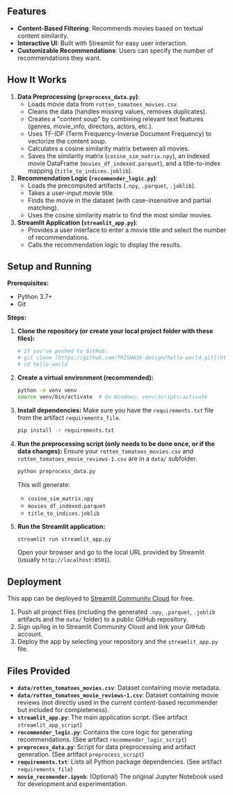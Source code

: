 ## Features

* **Content-Based Filtering**: Recommends movies based on textual content similarity.
* **Interactive UI**: Built with Streamlit for easy user interaction.
* **Customizable Recommendations**: Users can specify the number of recommendations they want.

## How It Works

1.  **Data Preprocessing (`preprocess_data.py`)**:
    * Loads movie data from `rotten_tomatoes_movies.csv`.
    * Cleans the data (handles missing values, removes duplicates).
    * Creates a "content soup" by combining relevant text features (genres, movie_info, directors, actors, etc.).
    * Uses TF-IDF (Term Frequency-Inverse Document Frequency) to vectorize the content soup.
    * Calculates a cosine similarity matrix between all movies.
    * Saves the similarity matrix (`cosine_sim_matrix.npy`), an indexed movie DataFrame (`movies_df_indexed.parquet`), and a title-to-index mapping (`title_to_indices.joblib`).
2.  **Recommendation Logic (`recommender_logic.py`)**:
    * Loads the precomputed artifacts (`.npy`, `.parquet`, `.joblib`).
    * Takes a user-input movie title.
    * Finds the movie in the dataset (with case-insensitive and partial matching).
    * Uses the cosine similarity matrix to find the most similar movies.
3.  **Streamlit Application (`streamlit_app.py`)**:
    * Provides a user interface to enter a movie title and select the number of recommendations.
    * Calls the recommendation logic to display the results.

## Setup and Running

**Prerequisites:**

* Python 3.7+
* Git

**Steps:**

1.  **Clone the repository (or create your local project folder with these files):**
    ```bash
    # If you've pushed to GitHub:
    # git clone [https://github.com/TRISHA16-design/hello-world.git](https://github.com/TRISHA16-design/hello-world.git)
    # cd hello-world
    ```

2.  **Create a virtual environment (recommended):**
    ```bash
    python -m venv venv
    source venv/bin/activate  # On Windows: venv\Scripts\activate
    ```

3.  **Install dependencies:**
    Make sure you have the `requirements.txt` file from the artifact `requirements_file`.
    ```bash
    pip install -r requirements.txt
    ```

4.  **Run the preprocessing script (only needs to be done once, or if the data changes):**
    Ensure your `rotten_tomatoes_movies.csv` and `rotten_tomatoes_movie_reviews-1.csv` are in a `data/` subfolder.
    ```bash
    python preprocess_data.py
    ```
    This will generate:
    * `cosine_sim_matrix.npy`
    * `movies_df_indexed.parquet`
    * `title_to_indices.joblib`

5.  **Run the Streamlit application:**
    ```bash
    streamlit run streamlit_app.py
    ```
    Open your browser and go to the local URL provided by Streamlit (usually `http://localhost:8501`).

## Deployment

This app can be deployed to [Streamlit Community Cloud](https://share.streamlit.io/) for free.
1.  Push all project files (including the generated `.npy`, `.parquet`, `.joblib` artifacts and the `data/` folder) to a public GitHub repository.
2.  Sign up/log in to Streamlit Community Cloud and link your GitHub account.
3.  Deploy the app by selecting your repository and the `streamlit_app.py` file.

## Files Provided

* **`data/rotten_tomatoes_movies.csv`**: Dataset containing movie metadata.
* **`data/rotten_tomatoes_movie_reviews-1.csv`**: Dataset containing movie reviews (not directly used in the current content-based recommender but included for completeness).
* **`streamlit_app.py`**: The main application script. (See artifact `streamlit_app_script`)
* **`recommender_logic.py`**: Contains the core logic for generating recommendations. (See artifact `recommender_logic_script`)
* **`preprocess_data.py`**: Script for data preprocessing and artifact generation. (See artifact `preprocess_script`)
* **`requirements.txt`**: Lists all Python package dependencies. (See artifact `requirements_file`)
* **`movie_recomender.ipynb`**: (Optional) The original Jupyter Notebook used for development and experimentation.
